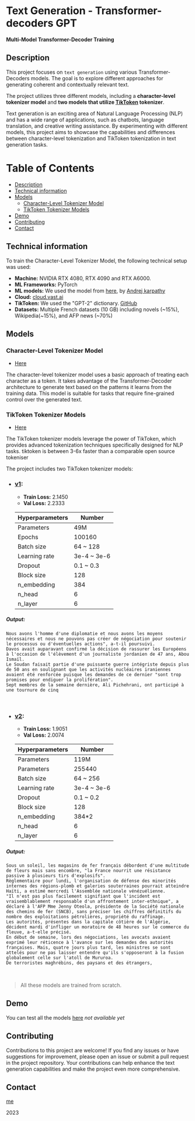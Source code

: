# Text Generation - Transformer-decoders GPT 

**Multi-Model Transformer-Decoder Training**

## Description

This project focuses on `text generation` using various Transformer-Decoders models. The goal is to explore different approaches for generating coherent and contextually relevant text. 

The project utilizes three different models, including a **character-level tokenizer model** and **two models that utilize [<u>TikToken</u>](https://github.com/openai/tiktoken) tokenizer**.

Text generation is an exciting area of Natural Language Processing (NLP) and has a wide range of applications, such as chatbots, language translation, and creative writing assistance. By experimenting with different models, this project aims to showcase the capabilities and differences between character-level tokenization and TikToken tokenization in text generation tasks.

# Table of Contents
<!--ts-->
   * [Description](#Description)
   * [Technical information](#Technical-information)
   * [Models](#models)
       * [Character-Level Tokenizer Model](#Character-Level-Tokenizer-Model)
       * [TikToken Tokenizer Models](#TikToken-Tokenizer-Models)
   * [Demo](#demo)
   * [Contributing](#Contributing)
   * [Contact](#contact)
<!--te-->

## Technical information 
To train the Character-Level Tokenizer Model, the following technical setup was used:

* **Machine:** NVIDIA RTX 4080, RTX 4090 and RTX A6000.
* **ML Frameworks:** PyTorch
* **ML models:** We used the model from [here](https://github.com/karpathy/ng-video-lecture), by [Andrej
karpathy](https://github.com/karpathy)
* **Cloud:** [cloud.vast.ai](https://vast.ai)
* **TikToken:** We used the "GPT-2" dictionary. [GitHub](https://github.com/openai/tiktoken)
* **Datasets:** Multiple French datasets (10 GB) including novels (~15%), Wikipedia(~15%), and AFP news (~70%)

## Models

### Character-Level Tokenizer Model
* [Here](./tokenizer-character)

The character-level tokenizer model uses a basic approach of treating each character as a token. It takes advantage of the Transformer-Decoder architecture to generate text based on the patterns it learns from the training data. This model is suitable for tasks that require fine-grained control over the generated text.



### TikToken Tokenizer Models
* [Here](./tokenizer-tiktoken)

The TikToken tokenizer models leverage the power of TikToken, which provides advanced tokenization techniques specifically designed for NLP tasks. tiktoken is between 3-6x faster than a comparable open source tokeniser

The project includes two TikToken tokenizer models: 
* ### [v1](./tokenizer-tiktoken/training): 
    * **Train Loss:** 2.1450 
    * **Val Loss:** 2.2333

    | Hyperparameters    | Number        |
    |:--------------|-------------|
    | Parameters    | 49M         |
    | Epochs        | 100160      |
    | Batch size    | 64 ~ 128    |
    | Learning rate | 3e-4 ~ 3e-6 |
    | Dropout       | 0.1 ~ 0.3   |
    | Block size    | 128         |
    | n_embedding   | 384         |
    | n_head        | 6           |
    | n_layer       | 6           |

##### Output:
```text
Nous avons l'homme d'une diplomatie et nous avons les moyens nécessaires et nous ne pouvons pas créer de négociation pour soutenir le processus ou d'éventuelles actions", a-t-il poursuivi. 
Davos avait auparavant confirmé la décision de rassurer les Européens à l'occasion de l'élèvement d'un journaliste jordanien de 47 ans, Abou Ismaïl. 
Le Soudan faisait partie d'une puissante guerre intégriste depuis plus de 50 ans en soulignant que les activités nucléaires iraniennes avaient été renforcée puisque les demandes de ce dernier "sont trop promises pour endiguer la prolifération". 
Sept membres de la semaine dernière, Ali Pichehrani, ont participé à une tournure de cinq
```
<br>

* ### [v2](./tokenizer-tiktoken/v2): 
    * **Train Loss:** 1.9051
    * **Val Loss:** 2.0074



    | Hyperparameters    | Number        |
    |:--------------|-------------|
    | Parameters    | 119M        |
    | Parameters    | 255440      |
    | Batch size    | 64 ~ 256    |
    | Learning rate | 3e-4 ~ 3e-6 |
    | Dropout       | 0.1 ~ 0.2   |
    | Block size    | 128         |
    | n_embedding   | 384*2       |
    | n_head        | 6           |
    | n_layer       | 6           |

##### Output:
```text
Sous un soleil, les magasins de fer français débordent d'une multitude de fleurs mais sans encombre, "la France nourrit une résistance passive à plusieurs tirs d'explosifs". 
Règlementaire pour lundi, l'organisation de défense des minorités internes des régions-plomb et galeries souterraines pourrait atteindre Haïti, a estimé mercredi l'Assemblée nationale vénézuélienne. 
"Il n'est pas plus facilement signifiant que l'incident est vraisemblablement responsable d'un affrontement inter-ethnique", a déclaré à l'AFP Mme Jenny Oteola, présidente de la Société nationale des chemins de fer (SNCB), sans préciser les chiffres définitifs du nombre des exploitations pétrolières, propriété du raffinage. 
Les autorités, présentes dans la capitale côtière de l'Algérie, décident mardi d'infliger un moratoire de 48 heures sur le commerce du fleuve, a-t-elle précisé. 
En début de semaine, lors des négociations, les avocats avaient exprimé leur réticence à l'avance sur les demandes des autorités françaises. Mais, quatre jours plus tard, les ministres se sont attelés pour ne pas laisser entendre qu'ils s'opposeront à la fusion globalement celle sur l'atoll de Mururoa. 
De terroristes maghrébins, des paysans et des étrangers,
```
<br>

> All these models are trained from scratch.

## Demo
You can test all the models [here](https://google.com) *not available yet*

## Contributing

Contributions to this project are welcome! If you find any issues or have suggestions for improvement, please open an issue or submit a pull request in the project repository. Your contributions can help enhance the text generation capabilities and make the project even more comprehensive.


## Contact
[me](https://www.linkedin.com/in/kenan-gonnot/)

2023

